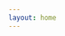 ```yaml
---
layout: home
---
```

<AppAnimation v-if="showAnimation" />

<Home class="vpHomeWrap" />

<script>
import FeaturesLayout from "./views/Features/FeaturesLayout.vue"
import Home from "./views/Home.vue"

export default {
  components: {
    FeaturesLayout,
    Home
  },
  computed: {
    showAnimation() {
      if (!localStorage.getItem('showAnimation')) return true;

      return false;
    }
  },
  mounted() {
    this.hideAnimation();
  },
  methods: {
    hideAnimation() {
      setTimeout(() => {
        localStorage.setItem('showAnimation', 'false');
      }, 5000);
    }
  }
}
</script>
